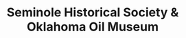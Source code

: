 ---
layout: repo
title: "Seminole Historical Society & Oklahoma Oil Museum"
id: 25115
permalink: repos/25115/
---